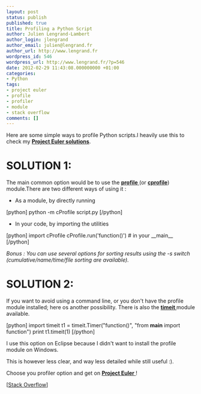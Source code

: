 ```yaml
---
layout: post
status: publish
published: true
title: Profiling a Python Script
author: Julien Lengrand-Lambert
author_login: jlengrand
author_email: julien@lengrand.fr
author_url: http://www.lengrand.fr
wordpress_id: 546
wordpress_url: http://www.lengrand.fr/?p=546
date: 2012-02-29 11:43:08.000000000 +01:00
categories:
- Python
tags:
- project euler
- profile
- profiler
- module
- stack overflow
comments: []
---
```

Here are some simple ways to profile Python scripts.I heavily use this to check my <strong><a title="PE solutions" href="https://github.com/jlengrand/project_euler" target="_blank">Project Euler solutions</a></strong>.
<h1></h1>
<h1><strong>SOLUTION 1:</strong></h1>
The main common option would be to use the <a title="profile" href="http://docs.python.org/library/profile.html?highlight=profile#cProfile" target="_blank"><strong>profile</strong> </a>(or <strong><a title="cprofile" href="http://docs.python.org/library/profile.html?highlight=profile#cProfile" target="_blank">cprofile</a></strong>) module.There are two different ways of using it :
<ul>
	<li>As a module, by directly running</li>
</ul>
<div>[python]
python -m cProfile script.py
[/python]

</div>
<div></div>
<div>
<ul>
	<li>In your code, by importing the utilities</li>
</ul>
<div>[python]
import cProfile
cProfile.run('function()') # in your __main__
[/python]

<em>Bonus : You can use several options for sorting results using the -s switch (cumulative/name/time/file sorting are available).</em>
<h1><strong>SOLUTION 2:</strong></h1>
If you want to avoid using a command line, or you don't have the profile module installed; here os another possibility. There is also the <strong><a title="timeit module" href="http://docs.python.org/library/timeit.html" target="_blank">timeit </a></strong>module available.

[python]
import timeit
t1 = timeit.Timer("function()", "from __main__ import function")
print t1.timeit(1)
[/python]

I use this option on Eclipse because I didn't want to install the profile module on Windows.

This is however less clear, and way less detailed while still useful :).

Choose you profiler option and get on <a title="PE" href="http://projecteuler.net/" target="_blank"><strong>Project Euler</strong> </a>!

[<a title="SO" href="http://stackoverflow.com/questions/582336/how-can-you-profile-a-python-script" target="_blank">Stack Overflow</a>]

</div>
</div>
